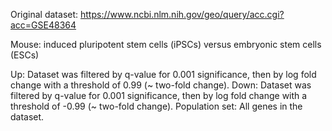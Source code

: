 Original dataset: https://www.ncbi.nlm.nih.gov/geo/query/acc.cgi?acc=GSE48364

Mouse: induced pluripotent stem cells (iPSCs) versus embryonic stem cells (ESCs)

Up: Dataset was filtered by q-value for 0.001 significance, then by log fold change with a threshold of 0.99 (~ two-fold change).
Down: Dataset was filtered by q-value for 0.001 significance, then by log fold change with a threshold of -0.99 (~ two-fold change).
Population set: All genes in the dataset.
